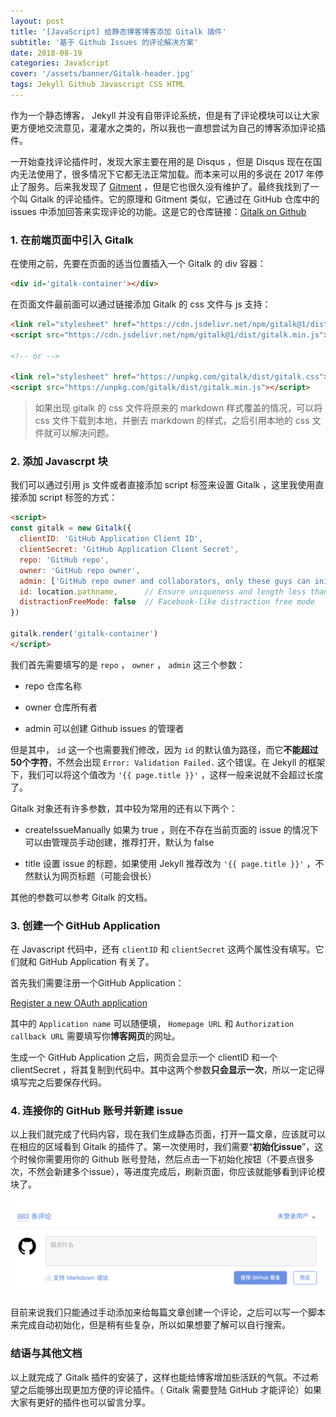 ```yaml
---
layout: post
title: '[JavaScript] 给静态博客博客添加 Gitalk 插件'
subtitle: '基于 Github Issues 的评论解决方案'
date: 2018-08-19
categories: JavaScript
cover: '/assets/banner/Gitalk-header.jpg'
tags: Jekyll Github Javascript CSS HTML
---
```


作为一个静态博客， Jekyll 并没有自带评论系统，但是有了评论模块可以让大家更方便地交流意见，灌灌水之类的，所以我也一直想尝试为自己的博客添加评论插件。

一开始查找评论插件时，发现大家主要在用的是 Disqus ，但是 Disqus 现在在国内无法使用了，很多情况下它都无法正常加载。而本来可以用的多说在 2017 年停止了服务。后来我发现了 [Gitment](https://github.com/imsun/gitment) ，但是它也很久没有维护了。最终我找到了一个叫 Gitalk 的评论插件。它的原理和 Gitment 类似，它通过在 GitHub 仓库中的 issues 中添加回答来实现评论的功能。这是它的仓库链接：[Gitalk on Github](https://github.com/gitalk/gitalk)

### 1. 在前端页面中引入 Gitalk

在使用之前，先要在页面的适当位置插入一个 Gitalk 的 div 容器：

```html
<div id='gitalk-container'></div>
```

在页面文件最前面可以通过链接添加 Gitalk 的 css 文件与 js 支持：

```html
<link rel="stylesheet" href="https://cdn.jsdelivr.net/npm/gitalk@1/dist/gitalk.css">
<script src="https://cdn.jsdelivr.net/npm/gitalk@1/dist/gitalk.min.js"></script>

<!-- or -->

<link rel="stylesheet" href="https://unpkg.com/gitalk/dist/gitalk.css">
<script src="https://unpkg.com/gitalk/dist/gitalk.min.js"></script>
```

> 如果出现 gitalk 的 css 文件将原来的 markdown 样式覆盖的情况，可以将 css 文件下载到本地，并删去 markdown 的样式，之后引用本地的 css 文件就可以解决问题。

### 2. 添加 Javascrpt 块

我们可以通过引用 js 文件或者直接添加 script 标签来设置 Gitalk ，这里我使用直接添加 script 标签的方式：

```html
<script>
const gitalk = new Gitalk({
  clientID: 'GitHub Application Client ID',
  clientSecret: 'GitHub Application Client Secret',
  repo: 'GitHub repo',
  owner: 'GitHub repo owner',
  admin: ['GitHub repo owner and collaborators, only these guys can initialize github issues'],
  id: location.pathname,      // Ensure uniqueness and length less than 50
  distractionFreeMode: false  // Facebook-like distraction free mode
})

gitalk.render('gitalk-container')
</script>
```

我们首先需要填写的是 `repo` ， `owner` ， `admin` 这三个参数：

-   repo
    仓库名称

-   owner
    仓库所有者

-   admin
    可以创建 Github issues 的管理者

但是其中， `id` 这一个也需要我们修改，因为 `id` 的默认值为路径，而它**不能超过50个字符**，不然会出现 `Error: Validation Failed.` 这个错误。在 Jekyll 的框架下，我们可以将这个值改为 `'{{ page.title }}'` ，这样一般来说就不会超过长度了。

Gitalk 对象还有许多参数，其中较为常用的还有以下两个：

-   createIssueManually
    如果为 true ，则在不存在当前页面的 issue 的情况下可以由管理员手动创建，推荐打开，默认为 false

-   title
    设置 issue 的标题，如果使用 Jekyll 推荐改为 `'{{ page.title }}'` ，不然默认为网页标题（可能会很长）

其他的参数可以参考 Gitalk 的文档。

### 3. 创建一个 GitHub Application

在 Javascript 代码中，还有 `clientID` 和 `clientSecret` 这两个属性没有填写。它们就和 GitHub Application 有关了。

首先我们需要注册一个GitHub Application：

[Register a new OAuth application](https://github.com/settings/applications/new)

其中的 `Application name` 可以随便填， `Homepage URL` 和 `Authorization callback URL` 需要填写你**博客网页**的网址。

生成一个 GitHub Application 之后，网页会显示一个 clientID 和一个 clientSecret ，将其复制到代码中。其中这两个参数**只会显示一次**，所以一定记得填写完之后要保存代码。

### 4. 连接你的 GitHub 账号并新建 issue

以上我们就完成了代码内容，现在我们生成静态页面，打开一篇文章，应该就可以在相应的区域看到 Gitalk 的插件了。第一次使用时，我们需要“**初始化issue**”，这个时候你需要用你的 Github 账号登陆，然后点击一下初始化按钮（不要点很多次，不然会新建多个issue），等进度完成后，刷新页面，你应该就能够看到评论模块了。

![Gitalk-sample](/assets/image/Gitalk-1.png)

目前来说我们只能通过手动添加来给每篇文章创建一个评论，之后可以写一个脚本来完成自动初始化，但是稍有些复杂，所以如果想要了解可以自行搜索。

### 结语与其他文档

以上就完成了 Gitalk 插件的安装了，这样也能给博客增加些活跃的气氛。不过希望之后能够出现更加方便的评论插件。（ Gitalk 需要登陆 GitHub 才能评论）如果大家有更好的插件也可以留言分享。
